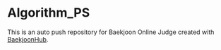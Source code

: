 # Algorithm_PS
This is an auto push repository for Baekjoon Online Judge created with [BaekjoonHub](https://github.com/BaekjoonHub/BaekjoonHub).
